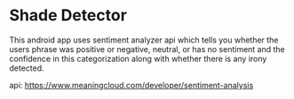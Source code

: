 # Shade Detector

This android app uses sentiment analyzer api which tells you whether the users phrase was positive or negative, neutral, or has no sentiment and the confidence in this categorization along with whether there is any irony detected.

api: https://www.meaningcloud.com/developer/sentiment-analysis
